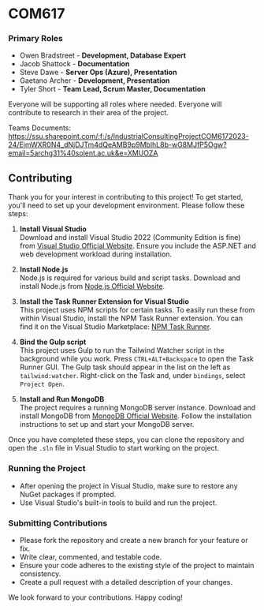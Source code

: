# COM617
### Primary Roles

- Owen Bradstreet - **Development, Database Expert**
- Jacob Shattock - **Documentation**
- Steve Dawe - **Server Ops (Azure), Presentation**
- Gaetano Archer - **Development, Presentation**
- Tyler Short - **Team Lead, Scrum Master, Documentation**

Everyone will be supporting all roles where needed.
Everyone will contribute to research in their area of the project.

Teams Documents:
https://ssu.sharepoint.com/:f:/s/IndustrialConsultingProjectCOM6172023-24/EjmWXR0N4_dNjDJTm4dQeAMB9p9MblhL8b-wG8MJfP5Ogw?email=5archg31%40solent.ac.uk&e=XMUOZA

## Contributing

Thank you for your interest in contributing to this project! To get started, you'll need to set up your development environment. Please follow these steps:

1. **Install Visual Studio**  
   Download and install Visual Studio 2022 (Community Edition is fine) from [Visual Studio Official Website](https://visualstudio.microsoft.com/). Ensure you include the ASP.NET and web development workload during installation.

2. **Install Node.js**  
   Node.js is required for various build and script tasks. Download and install Node.js from [Node.js Official Website](https://nodejs.org/).

3. **Install the Task Runner Extension for Visual Studio**  
   This project uses NPM scripts for certain tasks. To easily run these from within Visual Studio, install the NPM Task Runner extension. You can find it on the Visual Studio Marketplace: [NPM Task Runner](https://marketplace.visualstudio.com/items?itemName=MadsKristensen.NPMTaskRunner).

4. **Bind the Gulp script**  
   This project uses Gulp to run the Tailwind Watcher script in the background while you work. Press `CTRL+ALT+Backspace` to open the Task Runner GUI. The Gulp task should appear in the list on the left as `tailwind:watcher`. Right-click on the Task and, under `bindings`, select `Project Open`.

6. **Install and Run MongoDB**  
   The project requires a running MongoDB server instance. Download and install MongoDB from [MongoDB Official Website](https://www.mongodb.com/try/download/community). Follow the installation instructions to set up and start your MongoDB server.

Once you have completed these steps, you can clone the repository and open the `.sln` file in Visual Studio to start working on the project.

### Running the Project
- After opening the project in Visual Studio, make sure to restore any NuGet packages if prompted.
- Use Visual Studio's built-in tools to build and run the project.

### Submitting Contributions
- Please fork the repository and create a new branch for your feature or fix.
- Write clear, commented, and testable code.
- Ensure your code adheres to the existing style of the project to maintain consistency.
- Create a pull request with a detailed description of your changes.

We look forward to your contributions. Happy coding!

